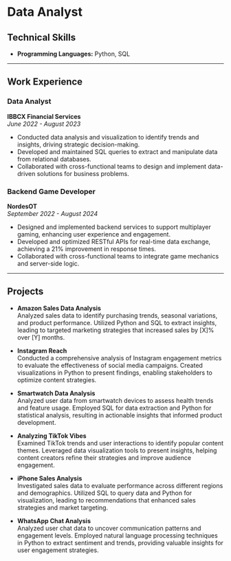 # Data Analyst 

## Technical Skills
- **Programming Languages:** Python, SQL

---

## Work Experience

### Data Analyst  
**IBBCX Financial Services**  
*June 2022 - August 2023*  
- Conducted data analysis and visualization to identify trends and insights, driving strategic decision-making.
- Developed and maintained SQL queries to extract and manipulate data from relational databases.
- Collaborated with cross-functional teams to design and implement data-driven solutions for business problems.

### Backend Game Developer  
**NordesOT**  
*September 2022 - August 2024*  
- Designed and implemented backend services to support multiplayer gaming, enhancing user experience and engagement.
- Developed and optimized RESTful APIs for real-time data exchange, achieving a 21% improvement in response times.
- Collaborated with cross-functional teams to integrate game mechanics and server-side logic.

---

## Projects

- **Amazon Sales Data Analysis**  
  Analyzed sales data to identify purchasing trends, seasonal variations, and product performance. Utilized Python and SQL to extract insights, leading to targeted marketing strategies that increased sales by [X]% over [Y] months.

- **Instagram Reach**  
  Conducted a comprehensive analysis of Instagram engagement metrics to evaluate the effectiveness of social media campaigns. Created visualizations in Python to present findings, enabling stakeholders to optimize content strategies.

- **Smartwatch Data Analysis**  
  Analyzed user data from smartwatch devices to assess health trends and feature usage. Employed SQL for data extraction and Python for statistical analysis, resulting in actionable insights that informed product development.

- **Analyzing TikTok Vibes**  
  Examined TikTok trends and user interactions to identify popular content themes. Leveraged data visualization tools to present insights, helping content creators refine their strategies and improve audience engagement.

- **iPhone Sales Analysis**  
  Investigated sales data to evaluate performance across different regions and demographics. Utilized SQL to query data and Python for visualization, leading to recommendations that enhanced sales strategies and market targeting.

- **WhatsApp Chat Analysis**  
  Analyzed user chat data to uncover communication patterns and engagement levels. Employed natural language processing techniques in Python to extract sentiment and trends, providing valuable insights for user engagement strategies.
